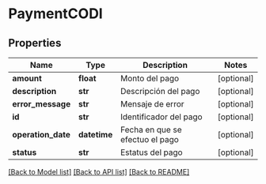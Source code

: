 # PaymentCODI

## Properties
Name | Type | Description | Notes
------------ | ------------- | ------------- | -------------
**amount** | **float** | Monto del pago | [optional] 
**description** | **str** | Descripción del pago | [optional] 
**error_message** | **str** | Mensaje de error | [optional] 
**id** | **str** | Identificador del pago | [optional] 
**operation_date** | **datetime** | Fecha en que se efectuo el pago | [optional] 
**status** | **str** | Estatus del pago | [optional] 

[[Back to Model list]](../README.md#documentation-for-models) [[Back to API list]](../README.md#documentation-for-api-endpoints) [[Back to README]](../README.md)

